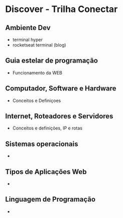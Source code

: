 # Discover - Trilha Conectar

## Ambiente Dev

- terminal hyper
- rocketseat terminal (blog)

## Guia estelar de programação

- Funcionamento da WEB

## Computador, Software e Hardware

- Conceitos e Definiçoes

## Internet, Roteadores e Servidores

- Conceitos e definições, IP e rotas

## Sistemas operacionais

-

## Tipos de Aplicações Web

-

## Linguagem de Programação

-
